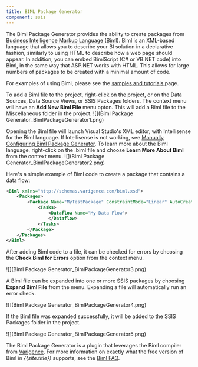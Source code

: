 ```yaml
---
title: BIML Package Generator
component: ssis
---
```


The Biml Package Generator provides the ability to create packages from [Business Intelligence Markup Language (Biml)](http://www.varigence.com/Documentation/Language/Index). Biml is an XML-based language that allows you to describe your BI solution in a declarative fashion, similarly to using HTML to describe how a web page should appear. In addition, you can embed BimlScript (C# or VB.NET code) into Biml, in the same way that ASP.NET works with HTML. This allows for large numbers of packages to be created with a minimal amount of code.

For examples of using Biml, please see the [samples and tutorials ](-Samples-and-Tutorials) page.

To add a Biml file to the project, right-click on the project, or on the Data Sources, Data Source Views, or SSIS Packages folders. The context menu will have an **Add New Biml File** menu opton. This will add a Biml file to the Miscellaneous folder in the project.
![](Biml Package Generator_BimlPackageGenerator1.png)

Opening the Biml file will launch Visual Studio's XML editor, with Intellisense for the Biml language. If Intellisense is not working, see [Manually Configuring Biml Package Generator](Manually-Configuring-Biml-Package-Generator). To learn more about the Biml language, right-click on the .biml file and choose **Learn More About Biml** from the context menu. 
![](Biml Package Generator_BimlPackageGenerator2.png)

Here's a simple example of Biml code to create a package that contains a data flow:

```xml
<Biml xmlns="http://schemas.varigence.com/biml.xsd">
    <Packages>
        <Package Name="MyTestPackage" ConstraintMode="Linear" AutoCreateConfigurationsType="None">
            <Tasks>
                <Dataflow Name="My Data Flow">
                </Dataflow>
            </Tasks>
        </Package>
    </Packages>
</Biml>
```

After adding Biml code to a file, it can be checked for errors by choosing the **Check Biml for Errors** option from the context menu.

![](Biml Package Generator_BimlPackageGenerator3.png)

A Biml file can be expanded into one or more SSIS packages by choosing **Expand Biml File** from the menu. Expanding a file will automatically run an error check.

![](Biml Package Generator_BimlPackageGenerator4.png)

If the Biml file was expanded successfully, it will be added to the SSIS Packages folder in the project.

![](Biml Package Generator_BimlPackageGenerator5.png)

The Biml Package Generator is a plugin that leverages the Biml compiler from [Varigence](http://www.varigence.com). For more information on exactly what the free version of Biml in *{{site.title}}* supports, see the [Biml FAQ](Biml-FAQ).